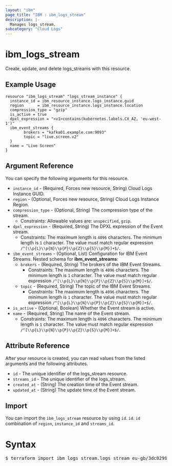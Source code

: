 ```yaml
---
layout: "ibm"
page_title: "IBM : ibm_logs_stream"
description: |-
  Manages logs_stream.
subcategory: "Cloud Logs"
---
```


# ibm_logs_stream

Create, update, and delete logs_streams with this resource.

## Example Usage

```hcl
resource "ibm_logs_stream" "logs_stream_instance" {
  instance_id = ibm_resource_instance.logs_instance.guid
  region      = ibm_resource_instance.logs_instance.location
  compression_type = "gzip"
  is_active = true
  dpxl_expression = "<v1>contains(kubernetes.labels.CX_AZ, 'eu-west-1')"
  ibm_event_streams {
		brokers = "kafka01.example.com:9093"
		topic = "live.screen.v2"
  }
  name = "Live Screen"
}
```

## Argument Reference

You can specify the following arguments for this resource.
* `instance_id` - (Required, Forces new resource, String)  Cloud Logs Instance GUID.
* `region` - (Optional, Forces new resource, String) Cloud Logs Instance Region.
* `compression_type` - (Optional, String) The compression type of the stream.
  * Constraints: Allowable values are: `unspecified`, `gzip`.
* `dpxl_expression` - (Required, String) The DPXL expression of the Event stream.
  * Constraints: The maximum length is `4096` characters. The minimum length is `1` character. The value must match regular expression `/^[\\p{L}\\p{N}\\p{P}\\p{Z}\\p{S}\\p{M}]+$/`.
* `ibm_event_streams` - (Optional, List) Configuration for IBM Event Streams.
Nested schema for **ibm_event_streams**:
	* `brokers` - (Required, String) The brokers of the IBM Event Streams.
	  * Constraints: The maximum length is `4096` characters. The minimum length is `1` character. The value must match regular expression `/^[\\p{L}\\p{N}\\p{P}\\p{Z}\\p{S}\\p{M}]+$/`.
	* `topic` - (Required, String) The topic of the IBM Event Streams.
	  * Constraints: The maximum length is `4096` characters. The minimum length is `1` character. The value must match regular expression `/^[\\p{L}\\p{N}\\p{P}\\p{Z}\\p{S}\\p{M}]+$/`.
* `is_active` - (Optional, Boolean) Whether the Event stream is active.
* `name` - (Required, String) The name of the Event stream.
  * Constraints: The maximum length is `4096` characters. The minimum length is `1` character. The value must match regular expression `/^[\\p{L}\\p{N}\\p{P}\\p{Z}\\p{S}\\p{M}]+$/`.

## Attribute Reference

After your resource is created, you can read values from the listed arguments and the following attributes.

* `id` - The unique identifier of the logs_stream resource.
* `streams_id` - The unique identifier of the logs_stream.
* `created_at` - (String) The creation time of the Event stream.
* `updated_at` - (String) The update time of the Event stream.


## Import

You can import the `ibm_logs_stream` resource by using `id`. `id`. `id` combination of `region`, `instance_id` and `streams_id`.

# Syntax
<pre>
$ terraform import ibm_logs_stream.logs_stream eu-gb/3dc02998-0b50-4ea8-b68a-4779d716fa1f/1;
</pre>
